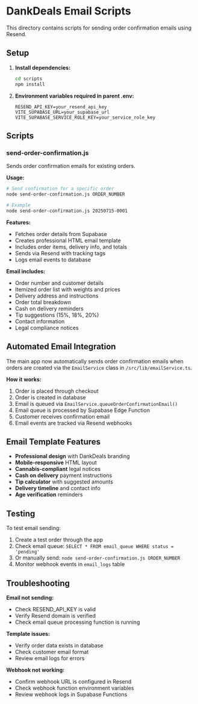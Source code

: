 # DankDeals Email Scripts

This directory contains scripts for sending order confirmation emails using Resend.

## Setup

1. **Install dependencies:**

   ```bash
   cd scripts
   npm install
   ```

2. **Environment variables required in parent .env:**
   ```
   RESEND_API_KEY=your_resend_api_key
   VITE_SUPABASE_URL=your_supabase_url
   VITE_SUPABASE_SERVICE_ROLE_KEY=your_service_role_key
   ```

## Scripts

### send-order-confirmation.js

Sends order confirmation emails for existing orders.

**Usage:**

```bash
# Send confirmation for a specific order
node send-order-confirmation.js ORDER_NUMBER

# Example
node send-order-confirmation.js 20250715-0001
```

**Features:**

- Fetches order details from Supabase
- Creates professional HTML email template
- Includes order items, delivery info, and totals
- Sends via Resend with tracking tags
- Logs email events to database

**Email includes:**

- Order number and customer details
- Itemized order list with weights and prices
- Delivery address and instructions
- Order total breakdown
- Cash on delivery reminders
- Tip suggestions (15%, 18%, 20%)
- Contact information
- Legal compliance notices

## Automated Email Integration

The main app now automatically sends order confirmation emails when orders are created via the `EmailService` class in `/src/lib/emailService.ts`.

**How it works:**

1. Order is placed through checkout
2. Order is created in database
3. Email is queued via `EmailService.queueOrderConfirmationEmail()`
4. Email queue is processed by Supabase Edge Function
5. Customer receives confirmation email
6. Email events are tracked via Resend webhooks

## Email Template Features

- **Professional design** with DankDeals branding
- **Mobile-responsive** HTML layout
- **Cannabis-compliant** legal notices
- **Cash on delivery** payment instructions
- **Tip calculator** with suggested amounts
- **Delivery timeline** and contact info
- **Age verification** reminders

## Testing

To test email sending:

1. Create a test order through the app
2. Check email queue: `SELECT * FROM email_queue WHERE status = 'pending'`
3. Or manually send: `node send-order-confirmation.js ORDER_NUMBER`
4. Monitor webhook events in `email_logs` table

## Troubleshooting

**Email not sending:**

- Check RESEND_API_KEY is valid
- Verify Resend domain is verified
- Check email queue processing function is running

**Template issues:**

- Verify order data exists in database
- Check customer email format
- Review email logs for errors

**Webhook not working:**

- Confirm webhook URL is configured in Resend
- Check webhook function environment variables
- Review webhook logs in Supabase Functions
